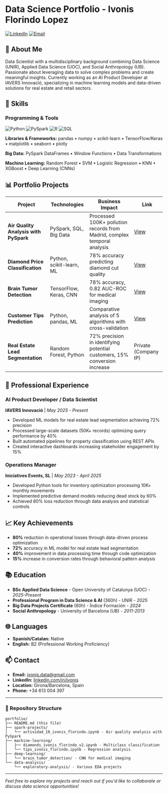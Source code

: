 # Data Science Portfolio - Ivonis Florindo Lopez

[![LinkedIn](https://img.shields.io/badge/LinkedIn-Connect-blue)](https://linkedin.com/in/ivonis)
[![Email](https://img.shields.io/badge/Email-ivonis.data@gmail.com-red)](mailto:ivonis.data@gmail.com)

## 👋 About Me

Data Scientist with a multidisciplinary background combining Data Science (UNIR), Applied Data Science (UOC), and Social Anthropology (UB). Passionate about leveraging data to solve complex problems and create meaningful insights. Currently working as an AI Product Developer at IAVERS Innovació, specializing in machine learning models and data-driven solutions for real estate and retail sectors.

## 🚀 Skills

### Programming & Tools
![Python](https://img.shields.io/badge/Python-Expert-brightgreen)
![PySpark](https://img.shields.io/badge/PySpark-Intermediate-yellow)
![R](https://img.shields.io/badge/R-Learning-orange)
![SQL](https://img.shields.io/badge/SQL-Intermediate-yellow)

**Libraries & Frameworks:** pandas • numpy • scikit-learn • TensorFlow/Keras • matplotlib • seaborn • plotly

**Big Data:** PySpark DataFrames • Window Functions • Data Transformations

**Machine Learning:** Random Forest • SVM • Logistic Regression • KNN • XGBoost • Deep Learning (CNNs)

## 📊 Portfolio Projects

| Project | Technologies | Business Impact | Link |
|---------|--------------|-----------------|------|
| **Air Quality Analysis with PySpark** | PySpark, SQL, Big Data | Processed 100K+ pollution records from Madrid, complex temporal analysis | [View](./actividad_10_ivonis_florindo.ipynb) |
| **Diamond Price Classification** | Python, scikit-learn, ML | 78% accuracy predicting diamond cut quality | [View](./diamonds_ivonis_florindo_v2.ipynb) |
| **Brain Tumor Detection** | TensorFlow, Keras, CNN | 78% accuracy, 0.82 AUC-ROC for medical imaging | [View](./proyecto_4_ivonis_florindo.pdf) |
| **Customer Tips Prediction** | Python, pandas, ML | Comparative analysis of 5 algorithms with cross-validation | [View](./tips_ivonis_florindo.ipynb.ipynb) |
| **Real Estate Lead Segmentation** | Random Forest, Python | 72% precision in identifying potential customers, 15% conversion increase | Private (Company IP) |

## 💼 Professional Experience

### AI Product Developer / Data Scientist
**IAVERS Innovació** | *May 2025 - Present*
- Developed ML models for real estate lead segmentation achieving 72% precision
- Processed large-scale datasets (50K+ records) optimizing query performance by 40%
- Built automated pipelines for property classification using REST APIs
- Created interactive dashboards increasing stakeholder engagement by 15%

### Operations Manager
**Iniciatives Events, SL** | *May 2023 - April 2025*
- Developed Python tools for inventory optimization processing 10K+ monthly movements
- Implemented predictive demand models reducing dead stock by 60%
- Achieved 80% loss reduction through data analysis and statistical controls

## 📈 Key Achievements

- **80%** reduction in operational losses through data-driven process optimization
- **72%** accuracy in ML model for real estate lead segmentation
- **40%** improvement in data processing time through code optimization
- **15%** increase in conversion rates through behavioral pattern analysis

## 📚 Education

- **BSc Applied Data Science** - Open University of Catalunya (UOC) - *2025-Present*
- **Professional Program in Data Science & AI** (360h) - UNIR - *2025*
- **Big Data Projects Certificate** (60h) - Índice Formación - *2024*
- **Social Anthropology** - University of Barcelona (UB) - *2011-2013*

## 🌐 Languages

- **Spanish/Catalan:** Native
- **English:** B2 (Professional Working Proficiency)

## 📫 Contact

- **Email:** ivonis.data@gmail.com
- **LinkedIn:** [linkedin.com/in/ivonis](https://linkedin.com/in/ivonis)
- **Location:** Girona/Barcelona, Spain
- **Phone:** +34 613 004 397

---

### 📂 Repository Structure

```
portfolio/
├── README.md (this file)
├── spark-projects/
│   └── actividad_10_ivonis_florindo.ipynb - Air quality analysis with PySpark
├── machine-learning/
│   ├── diamonds_ivonis_florindo_v2.ipynb - Multiclass classification
│   └── tips_ivonis_florindo.ipynb - Regression analysis
├── deep-learning/
│   └── brain_tumor_detection/ - CNN for medical imaging
└── data-analysis/
    └── exploratory-analysis/ - Various EDA projects
```

---

*Feel free to explore my projects and reach out if you'd like to collaborate or discuss data science opportunities!*